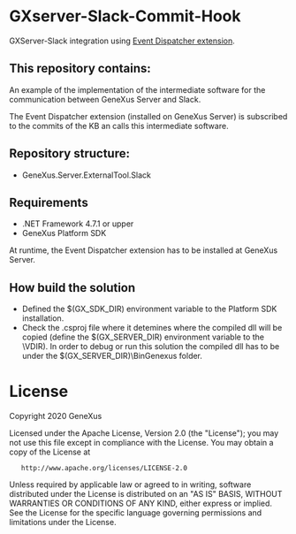 # GXserver-Slack-Commit-Hook
GXServer-Slack integration using [Event Dispatcher extension](https://wiki.genexus.com/commwiki/servlet/wiki?46160).

## This repository contains:

An example of the implementation of the intermediate software for the communication between GeneXus Server and Slack. 

The Event Dispatcher extension (installed on GeneXus Server) is subscribed to the commits of the KB an calls this intermediate software.

## Repository structure:

- GeneXus.Server.ExternalTool.Slack

## Requirements

 - .NET Framework 4.7.1 or upper
 -  GeneXus Platform SDK
 
  At runtime, the Event Dispatcher extension has to be installed at GeneXus Server.

## How build the solution

 - Defined the $(GX_SDK_DIR) environment variable to the Platform SDK installation.
 - Check the .csproj file where it detemines where the compiled dll will be copied (define the $(GX_SERVER_DIR) environment variable to the <GeneXus Server installation>\VDIR).
   In order to debug or run this solution the compiled dll has to be under the $(GX_SERVER_DIR)\BinGenexus folder.

# License

   Copyright 2020 GeneXus

   Licensed under the Apache License, Version 2.0 (the "License");
   you may not use this file except in compliance with the License.
   You may obtain a copy of the License at

       http://www.apache.org/licenses/LICENSE-2.0

   Unless required by applicable law or agreed to in writing, software
   distributed under the License is distributed on an "AS IS" BASIS,
   WITHOUT WARRANTIES OR CONDITIONS OF ANY KIND, either express or implied.
   See the License for the specific language governing permissions and
   limitations under the License.
